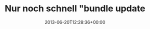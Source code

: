 ---
retweeted: false
source: <a href="http://twitter.com" rel="nofollow">Twitter Web Client</a>
entities:
  hashtags: []
  symbols: []
  user_mentions: []
  urls:
  - url: http://t.co/GhqXJ3YiTF
    expanded_url: http://i.imgur.com/QrSPaoj.gif
    display_url: i.imgur.com/QrSPaoj.gif
    indices:
    - '35'
    - '57'
display_text_range:
- '0'
- '57'
favorite_count: '3'
id_str: '347692459603664896'
truncated: false
retweet_count: '0'
id: '347692459603664896'
possibly_sensitive: false
created_at: Thu Jun 20 12:28:36 +0000 2013
favorited: false
full_text: Nur noch schnell "bundle update" –
lang: de
quote_url: http://i.imgur.com/QrSPaoj.gif
tags:
- pesos:twitter
date: '2013-06-20T12:28:36+00:00'
src: https://twitter.com/bascht/status/347692459603664896
original_url: https://twitter.com/bascht/status/347692459603664896
type: twitter_tweet
text: Nur noch schnell "bundle update" –
title: Nur noch schnell "bundle update

---